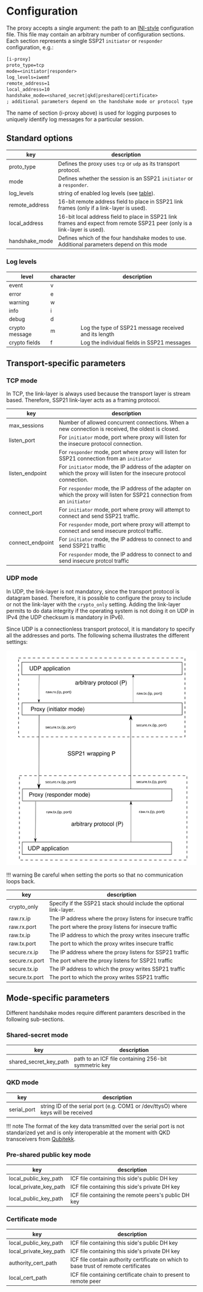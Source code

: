 # Configuration

The proxy accepts a single argument: the path to an [INI-style](https://en.wikipedia.org/wiki/INI_file) configuration file. 
This file may contain an arbitrary number of configuration sections. Each section represents a single SSP21 `initiator` or `responder`
configuration, e.g.:

```
[i-proxy]
proto_type=tcp
mode=<initiator|responder>
log_levels=iwemf
remote_address=1
local_address=10
handshake_mode=<shared_secret|qkd|preshared|certificate>
; additional parameters depend on the handshake mode or protocol type
```

The name of section (i-proxy above) is used for logging purposes to uniquely identify log messages for a particular session.

## Standard options

| key              | description                                                                                                                  | 
|------------------|------------------------------------------------------------------------------------------------------------------------------|
| proto_type       | Defines the proxy uses `tcp` or `udp` as its transport protocol.                                                             |
| mode             | Defines whether the session is an SSP21 `initiator` or a `responder`.                                                        |
| log_levels       | string of enabled log levels (see [table](#log-levels)).                                                                     |
| remote_address   | 16-bit remote address field to place in SSP21 link frames (only if a link-layer is used).                                    |
| local_address    | 16-bit local address field to place in SSP21 link frames and expect from remote SSP21 peer (only is a link-layer is used).   |
| handshake_mode   | Defines which of the four handshake modes to use. Additional parameters depend on this mode                                  |

### Log levels

| level           | character | description                                                                                  |
|-----------------|-----------|----------------------------------------------------------------------------------------------|
| event           | v         |                                                                                              |
| error           | e         |                                                                                              |
| warning         | w         |                                                                                              |
| info            | i         |                                                                                              |
| debug           | d         |                                                                                              |
| crypto message  | m         | Log the type of SSP21 message received and its length                                        |
| crypto fields   | f         | Log the individual fields in SSP21 messages                                                  |

## Transport-specific parameters

### TCP mode

In TCP, the link-layer is always used because the transport layer is stream based. Therefore, SSP21 link-layer acts
as a framing protocol.

| key              | description                                                                                                                  | 
|------------------|------------------------------------------------------------------------------------------------------------------------------|
| max_sessions     | Number of allowed concurrent connections. When a new connection is received, the oldest is closed.                           |
| listen_port      | For `initiator` mode, port where proxy will listen for the insecure protocol connection.                                     |
|                  | For `responder` mode, port where proxy will listen for SSP21 connection from an `initiator`                                  |
| listen_endpoint  | For `initiator` mode, the IP address of the adapter on which the proxy will listen for the insecure protocol connection.     |
|                  | For `responder` mode, the IP address of the adapter on which the proxy will listen for SSP21 connection from an `initiator`  |
| connect_port     | For `initiator` mode, port where proxy will attempt to connect and send SSP21 traffic.                                       |
|                  | For `responder` mode, port where proxy will attempt to connect and send insecure protcol traffic.                            |
| connect_endpoint | For `initiator` mode, the IP address to connect to and send SSP21 traffic                                                    |
|                  | For `responder` mode, the IP address to connect to and send insecure protcol traffic                                         |

### UDP mode

In UDP, the link-layer is not mandatory, since the transport protocol is datagram based. Therefore, it is possible
to configure the proxy to include or not the link-layer with the `crypto_only` setting. Adding the link-layer permits
to do data integrity if the operating system is not doing it on UDP in IPv4 (the UDP checksum is mandatory in IPv6).

Since UDP is a connectionless transport protocol, it is mandatory to specify all the addresses and ports. The following schema
illustrates the different settings:

![UDP proxy](../img/udp.svg)

!!! warning
    Be careful when setting the ports so that no communication loops back.

| key                          | description                                                                                                                  | 
|------------------------------|------------------------------------------------------------------------------------------------------------------------------|
| crypto_only                  | Specify if the SSP21 stack should include the optional link-layer.                                                           |
| raw.rx.ip                    | The IP address where the proxy listens for insecure traffic                                                                  |      
| raw.rx.port                  | The port where the proxy listens for insecure traffic                                                                        |
| raw.tx.ip                    | The IP address to which the proxy writes insecure traffic                                                                    |      
| raw.tx.port                  | The port to which the proxy writes insecure traffic                                                                          |      
| secure.rx.ip                 | The IP address where the proxy listens for SSP21 traffic                                                                     |      
| secure.rx.port               | The port where the proxy listens for SSP21 traffic                                                                           |
| secure.tx.ip                 | The IP address to which the proxy writes SSP21 traffic                                                                       |      
| secure.tx.port               | The port to which the proxy writes SSP21 traffic                                                                             |      



## Mode-specific parameters

Different handshake modes require different paramters described in the following sub-sections.

### Shared-secret mode

| key                      | description                                                                  | 
|--------------------------|------------------------------------------------------------------------------|
| shared_secret_key_path   | path to an ICF file containing 256-bit symmetric key                         |

### QKD mode

| key                      | description                                                                         | 
|--------------------------|-------------------------------------------------------------------------------------|
| serial_port              | string ID of the serial port (e.g. COM1 or /dev/ttysO) where keys will be received  |

!!! note 
    The format of the key data transmitted over the serial port is not standarized yet and is only interoperable at the moment with QKD transceivers from 
	[Qubitekk](http://qubitekk.com/).

### Pre-shared public key mode

| key                      | description                                                              | 
|--------------------------|--------------------------------------------------------------------------|
| local_public_key_path    | ICF file containing this side's public DH key                            |
| local_private_key_path   | ICF file containing this side's private DH key                           |
| local_public_key_path    | ICF file containing the remote peers's public DH key                     |

### Certificate mode

| key                      | description                                                                          | 
|--------------------------|--------------------------------------------------------------------------------------|
| local_public_key_path    | ICF file containing this side's public DH key                                        |
| local_private_key_path   | ICF file containing this side's private DH key                                       |
| authority_cert_path      | ICF file contain authority certificate on which to base trust of remote certificates |
| local_cert_path          | ICF file containing certificate chain to present to remote peer                      |
